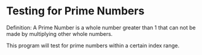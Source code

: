 <h1>Testing for Prime Numbers</h1>

Definition: A Prime Number is a whole number greater than 1 that can not be made
by multiplying other whole numbers.
<br/>

This program will test for prime numbers within a certain index range.
